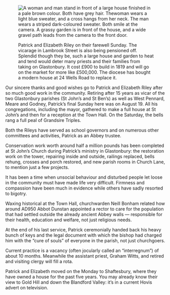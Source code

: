 <figure>
<img src="../rileys21_50.jpg" alt="A woman and man stand in front of a large house finished in a pale brown colour. Both have grey hair. Thewoman wears a light blue sweater, and a cross hangs from her neck. The man wears a striped dark-coloured sweater. Both smile at the camera. A grassy garden is in front of the house, and a wide gravel path leads from the camera to the front door.">
<figcaption>

Patrick and Elizabeth Riley on their farewell Sunday. The vicarage in
Lambrook Street is also being pensioned off. Splendid though they be,
such a large house and garden to heat and tend would deter many priests
and their families from taking on Glastonbury. It cost £900 to build in
1819 and will go on the market for more like £500,000. The diocese has
bought a modern house at 24 Wells Road to replace it.

</figcaption>
</figure>

Our sincere thanks and good wishes go to Patrick and Elizabeth Riley
after so much good work in the community. Retiring after 15 years as
vicar of the two Glastonbury parishes (St John’s and St Ben’s) as well
as West Pennard, Meare and Godney, Patrick’s final Sunday here was on
August 19. All his congregations, including the mayor, gathered to make
a full house at St John’s and then for a reception at the Town Hall. On
the Saturday, the bells rang a full peal of Grandsire Triples.

Both the Rileys have served as school governors and on numerous other
committees and activities, Patrick as an Abbey trustee.

Conservation work worth around half a million pounds has been completed
at St John’s Church during Patrick’s ministry in Glastonbury: the
restoration work on the tower, repairing inside and outside, railings
replaced, bells rehung, crosses and porch restored, and new parish rooms
in Church Lane, to mention just a few projects.

It has been a time when unsocial behaviour and disturbed people let
loose in the community must have made life very difficult. Firmness and
compassion have been much in evidence while others have sadly resorted
to bigotry.

Waxing historical at the Town Hall, churchwarden Neill Bonham related
how around AD950 Abbot Dunstan appointed a rector to care for the
population that had settled outside the already ancient Abbey walls —
responsible for their health, education and welfare, not just religious
needs.

At the end of his last service, Patrick ceremonially handed back his
heavy bunch of keys and the legal document with which the bishop had
charged him with the “cure of souls” of everyone in the parish, not just
churchgoers.

Current practice is a vacancy (often jocularly called an “interregnum”)
of about 10 months. Meanwhile the assistant priest, Graham Witts, and
retired and visiting clergy will fill a rota.

Patrick and Elizabeth moved on the Monday to Shaftesbury, where they
have owned a house for the past five years. You may already know their
view to Gold Hill and down the Blandford Valley: it’s in a current Hovis
advert on television.
